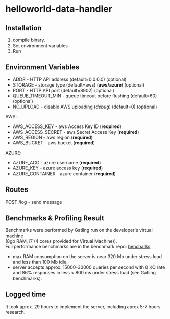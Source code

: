 # helloworld-data-handler
## Installation
1. compile binary.
2. Set environment variables
3. Run

## Environment Variables
- ADDR - HTTP API address (default=0.0.0.0) (optional)
- STORAGE - storage type (default=aws) (**aws/azure**) (optional)
- PORT - HTTP API port (default=8902) (optional)
- QUEUE_TIMEOUT_MIN - queue timeout before flushing (default=60) (optional)
- NO_UPLOAD - disable AWS uploading (_debug_) (default=0) (optional)

AWS:
- AWS_ACCESS_KEY - aws Access Key ID (**required**)
- AWS_ACCESS_SECRET - aws Secret Access Key (**required**)
- AWS_REGION - aws region (**required**)
- AWS_BUCKET - aws bucket (**required**)

AZURE:
- AZURE_ACC - azure username (**required**)
- AZURE_KEY - azure access key (**required**)
- AZURE_CONTAINER - azure container (**required**)

## Routes
POST /log - send message

## Benchmarks & Profiling Result
Benchmarks were performed by Gatling run on the developer's virtual machine \
(8gb RAM, i7 (4 cores provided for Virtual Machine)).\
Full performance benchmarks are in the benchmark repo: [bencharks](https://github.com/krylphi/helloworld-data-handler-benchmark)

- max RAM consumption on the server is near 320 Mb under stress load and less than 100 Mb idle.
- server accepts approx. 15000-30000 queries per second with 0 KO rate and 86% responses in less < 800 ms under stress load (see Gatling benchmarks).

## Logged time
It took aprox. 29 hours to implement the server, including aprox 5-7 hours research.
